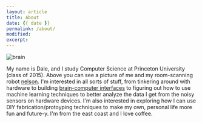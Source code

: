 ```yaml
---
layout: article
title: About
date: {{ date }}
permalink: /about/
modified:
excerpt:
---
```


![brain]({{site.url}}/images/daleprof.jpg)

  My name is Dale, and I study Computer Science at Princeton University
(class of 2015).  Above you can see a picture of me and my room-scanning
robot [nelson]({{site.url}}/Capturing-Pointcloud/).
I'm interested in all sorts of stuff, from tinkering
around with hardware to building
[brain-computer interfaces]({{site.url}}/neuromancer) to figuring out how
to use machine learning techniques to better analyze the data I get from the
noisy sensors on hardware devices.
  I'm also interested in exploring how I can use DIY fabrication/protoyping
techniques to make my own, personal life more fun and future-y.
  I'm from the east coast and I love coffee.
